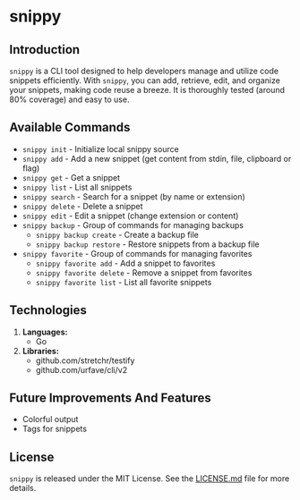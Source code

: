 # snippy

## Introduction
`snippy` is a CLI tool designed to help developers manage and utilize code snippets efficiently. With `snippy`, you can add, retrieve, edit, and organize your snippets, making code reuse a breeze. It is thoroughly tested (around 80% coverage) and easy to use.

## Available Commands
- `snippy init` - Initialize local snippy source
- `snippy add` - Add a new snippet (get content from stdin, file, clipboard or flag)
- `snippy get` - Get a snippet
- `snippy list` - List all snippets
- `snippy search` - Search for a snippet (by name or extension)
- `snippy delete` - Delete a snippet
- `snippy edit` - Edit a snippet (change extension or content)
- `snippy backup` - Group of commands for managing backups
    - `snippy backup create` - Create a backup file
    - `snippy backup restore` - Restore snippets from a backup file
- `snippy favorite` - Group of commands for managing favorites
    - `snippy favorite add` - Add a snippet to favorites
    - `snippy favorite delete` - Remove a snippet from favorites
    - `snippy favorite list` - List all favorite snippets

## Technologies
1. **Languages:**
   - Go
2. **Libraries:**
   - github.com/stretchr/testify
   - github.com/urfave/cli/v2

## Future Improvements And Features
- Colorful output
- Tags for snippets

## License
`snippy` is released under the MIT License. See the [LICENSE.md](LICENSE.md) file for more details.
